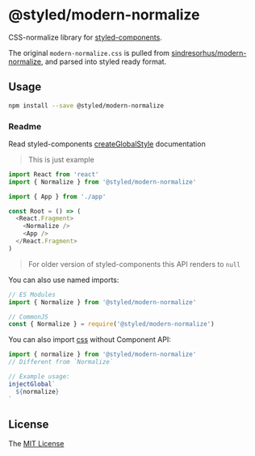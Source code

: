 # @styled/modern-normalize

CSS-normalize library for [styled-components][].

The original `modern-normalize.css` is pulled from [sindresorhus/modern-normalize][], and parsed into styled ready format.


## Usage

```sh
npm install --save @styled/modern-normalize
```

### Readme

Read styled-components [createGlobalStyle][] documentation

> This is just example

```js
import React from 'react'
import { Normalize } from '@styled/modern-normalize'

import { App } from './app'

const Root = () => (
  <React.Fragment>
    <Normalize />
    <App />
  </React.Fragment>
)
```

> For older version of styled-components this API renders to `null`

You can also use named imports:

```js
// ES Modules
import { Normalize } from '@styled/modern-normalize'

// CommonJS
const { Normalize } = require('@styled/modern-normalize')
```

You can also import [css] without Component API:

```js
import { normalize } from '@styled/modern-normalize'
// Different from `Normalize`

// Example usage:
injectGlobal`
  ${normalize}
`
```

## License

The [MIT License](LICENSE)

[sindresorhus/modern-normalize]: https://github.com/sindresorhus/modern-normalize
[styled-components]: https://styled-components.com/
[createGlobalStyle]: https://www.styled-components.com/docs/api#createglobalstyle
[css]: https://www.styled-components.com/docs/api#css
